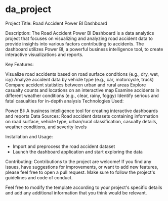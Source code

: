 # da_project





Project Title: Road Accident Power BI Dashboard

Description:
The Road Accident Power BI Dashboard is a data analytics project that focuses on visualizing and analyzing road accident data to provide insights into various factors contributing to accidents. The dashboard utilizes Power BI, a powerful business intelligence tool, to create interactive visualizations and reports.

Key Features:

Visualize road accidents based on road surface conditions (e.g., dry, wet, icy)
Analyze accident data by vehicle type (e.g., car, motorcycle, truck)
Compare accident statistics between urban and rural areas
Explore casualty counts and locations on an interactive map
Examine accidents in different weather conditions (e.g., clear, rainy, foggy)
Identify serious and fatal casualties for in-depth analysis
Technologies Used:

Power BI: A business intelligence tool for creating interactive dashboards and reports
Data Sources: Road accident datasets containing information on road surface, vehicle type, urban/rural classification, casualty details, weather conditions, and severity levels

Installation and Usage:

- Import and preprocess the road accident dataset
- Launch the dashboard application and start exploring the data

Contributing:
Contributions to the project are welcome! If you find any issues, have suggestions for improvements,
or want to add new features, please feel free to open a pull request. Make sure to follow the project's guidelines and code of conduct.


Feel free to modify the template according to your project's specific details and add any additional information that you think would be relevant.
